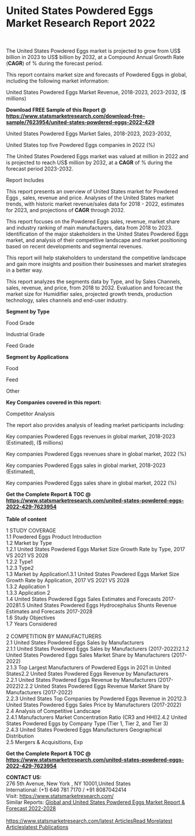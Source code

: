 <h1>United States Powdered Eggs Market Research Report 2022</h1><br/><p>The United States Powdered Eggs market is projected to grow from US$ billion in 2023 to US$ billion by 2032, at a Compound Annual Growth Rate (<strong>CAGR</strong>) of % during the forecast period.</p><p>This report contains market size and forecasts of Powdered Eggs in global, including the following market information:</p><p>United States Powdered Eggs Market Revenue, 2018-2023, 2023-2032, ($ millions)</p><p><strong>Download FREE Sample of this Report @ <a href="https://www.statsmarketresearch.com/download-free-sample/7623954/united-states-powdered-eggs-2022-429">https://www.statsmarketresearch.com/download-free-sample/7623954/united-states-powdered-eggs-2022-429</a></strong></p><p>United States Powdered Eggs Market Sales, 2018-2023, 2023-2032,</p><p>United States top five Powdered Eggs companies in 2022 (%)</p><p>The United States Powdered Eggs market was valued at million in 2022 and is projected to reach US$ million by 2032, at a <strong>CAGR</strong> of % during the forecast period 2023-2032.</p><p>Report Includes</p><p>This report presents an overview of United States market for Powdered Eggs , sales, revenue and price. Analyses of the United States market trends, with historic market revenue/sales data for 2018 - 2022, estimates for 2023, and projections of <strong>CAGR</strong> through 2032.</p><p>This report focuses on the Powdered Eggs sales, revenue, market share and industry ranking of main manufacturers, data from 2018 to 2023. Identification of the major stakeholders in the United States Powdered Eggs market, and analysis of their competitive landscape and market positioning based on recent developments and segmental revenues.</p><p>This report will help stakeholders to understand the competitive landscape and gain more insights and position their businesses and market strategies in a better way.</p><p>This report analyzes the segments data by Type, and by Sales Channels, sales, revenue, and price, from 2018 to 2032. Evaluation and forecast the market size for Humidifier sales, projected growth trends, production technology, sales channels and end-user industry.</p><p><strong>Segment by Type</strong></p><p>Food Grade</p><p>Industrial Grade</p><p>Feed Grade</p><p><strong> Segment <strong><strong>by Applications</strong></strong></strong></p><p>Food</p><p>Feed</p><p>Other</p><p><strong>Key Companies covered in this report:</strong></p><p>Competitor Analysis</p><p>The report also provides analysis of leading market participants including:</p><p>Key companies Powdered Eggs revenues in global market, 2018-2023 (Estimated), ($ millions)</p><p>Key companies Powdered Eggs revenues share in global market, 2022 (%)</p><p>Key companies Powdered Eggs sales in global market, 2018-2023 (Estimated),</p><p>Key companies Powdered Eggs sales share in global market, 2022 (%)</p><div><b>Get the Complete Report & TOC @ <a href="https://www.statsmarketresearch.com/united-states-powdered-eggs-2022-429-7623954">https://www.statsmarketresearch.com/united-states-powdered-eggs-2022-429-7623954</a></b></div><br><b>Table of content</b><p>1 STUDY COVERAGE<br />1.1 Powdered Eggs Product Introduction<br />1.2 Market by Type<br />1.2.1 United States Powdered Eggs Market Size Growth Rate by Type, 2017 VS 2021 VS 2028<br />1.2.2 Type1<br />1.2.3 Type2<br />1.3 Market by Application1.3.1 United States Powdered Eggs Market Size Growth Rate by Application, 2017 VS 2021 VS 2028<br />1.3.2 Application 1<br />1.3.3 Application 2<br />1.4 United States Powdered Eggs Sales Estimates and Forecasts 2017-20281.5 United States Powdered Eggs Hydrocephalus Shunts Revenue Estimates and Forecasts 2017-2028<br />1.6 Study Objectives<br />1.7 Years Considered<br /><br />2 COMPETITION BY MANUFACTURERS<br />2.1 United States Powdered Eggs Sales by Manufacturers<br />2.1.1 United States Powdered Eggs Sales by Manufacturers (2017-2022)2.1.2 United States Powdered Eggs Sales Market Share by Manufacturers (2017-2022)<br />2.1.3 Top Largest Manufacturers of Powdered Eggs in 2021 in United States2.2 United States Powdered Eggs Revenue by Manufacturers<br />2.2.1 United States Powdered Eggs Revenue by Manufacturers (2017-2022)2.2.2 United States Powdered Eggs Revenue Market Share by Manufacturers (2017-2022)<br />2.2.3 United States Top Companies by Powdered Eggs Revenue in 20212.3 United States Powdered Eggs Sales Price by Manufacturers (2017-2022)<br />2.4 Analysis of Competitive Landscape<br />2.4.1 Manufacturers Market Concentration Ratio (CR3 and HHI)2.4.2 United States Powdered Eggs by Company Type (Tier 1, Tier 2, and Tier 3)<br />2.4.3 United States Powdered Eggs Manufacturers Geographical Distribution<br />2.5 Mergers & Acquisitions, Exp<br><div><b>Get the Complete Report & TOC @ <a href="https://www.statsmarketresearch.com/united-states-powdered-eggs-2022-429-7623954">https://www.statsmarketresearch.com/united-states-powdered-eggs-2022-429-7623954</a></b></div></p> <b>CONTACT US:</b><br>276 5th Avenue, New York , NY 10001,United States<br>International: (+1) 646 781 7170 / +91 8087042414<br>Visit: <a href="https://www.statsmarketresearch.com/">https://www.statsmarketresearch.com/</a><br>Similar Reports: <a href="https://www.statsmarketresearch.com/united-states-powdered-eggs-2022-429-7623954">Global and United States Powdered Eggs Market Report & Forecast 2022-2028</a><br/><br/><a href="https://gyeongbokgung.com">https://www.statsmarketresearch.com/</a><a href="https://hallyeomaritime.com">latest Articles</a><a href="https://jingwansa.com">Read More</a><a href=https://nguoiviet.jp/">latest Articles</a><a href="https://www.intelmarketresearch.com/">latest Publications</a>